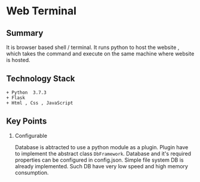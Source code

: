 # Web Terminal

## Summary

It is browser based shell / terminal. It runs python to host the website , which takes the command and execute on
the same machine where website is hosted.

## Technology Stack
	+ Python  3.7.3
	+ Flask
	+ Html , Css , JavaScript

## Key Points

1. Configurable

  	Database is abtracted to use a python module as a plugin. Plugin have to implement the abstract class
  	`DbFramework`. Database and it's required properties can be configured in config.json.
  	Simple file system DB is already implemented. Such DB have very low speed and high memory consumption.
